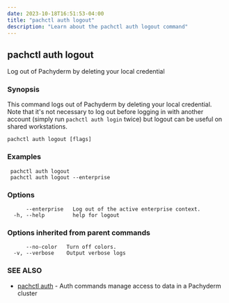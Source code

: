 ```yaml
---
date: 2023-10-18T16:51:53-04:00
title: "pachctl auth logout"
description: "Learn about the pachctl auth logout command"
---
```


## pachctl auth logout

Log out of Pachyderm by deleting your local credential

### Synopsis

This command logs out of Pachyderm by deleting your local credential. Note that it's not necessary to log out before logging in with another account (simply run `pachctl auth login` twice) but logout can be useful on shared workstations.

```
pachctl auth logout [flags]
```

### Examples

```
 pachctl auth logout 
 pachctl auth logout --enterprise
```

### Options

```
      --enterprise   Log out of the active enterprise context.
  -h, --help         help for logout
```

### Options inherited from parent commands

```
      --no-color   Turn off colors.
  -v, --verbose    Output verbose logs
```

### SEE ALSO

* [pachctl auth](../pachctl_auth)	 - Auth commands manage access to data in a Pachyderm cluster

